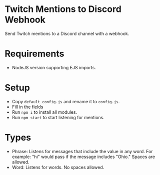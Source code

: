 # Twitch Mentions to Discord Webhook

Send Twitch mentions to a Discord channel with a webhook.

# Requirements

- NodeJS version supporting EJS imports.

# Setup

- Copy `default_config.js` and rename it to `config.js`.
- Fill in the fields
- Run `npm i` to install all modules.
- Run `npm start` to start listening for mentions.

# Types

- Phrase: Listens for messages that include the value in any word. For example: "hi" would pass if the message includes "Ohio." Spaces are allowed.
- Word: Listens for words. No spaces allowed.
